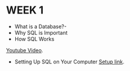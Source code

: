 # WEEK 1
* What is a Database?-
* Why SQL is Important
* How SQL Works
  
 [Youtube Video](https://youtu.be/27axs9dO7AE?si=Px9PHWTU9Og7oy_w).

* Setting Up SQL on Your Computer
 [Setup link](https://phoenixnap.com/kb/install-sql-server).
